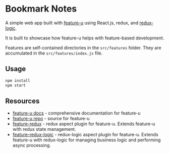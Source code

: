 # Bookmark Notes

A simple web app built with [feature-u] using React.js, redux, and [redux-logic].

It is built to showcase how feature-u helps with feature-based development.

Features are self-contained directories in the `src/features` folder. They are accumulated in the `src/features/index.js` file.

## Usage

```bash
npm install
npm start
```

## Resources

 - [feature-u docs](http://feature-u.js.org/) - comprehensive documentation for feature-u
 - [feature-u repo](https://github.com/kevinast/feature-u) - source for feature-u
 - [feature-redux](https://github.com/kevinast/feature-redux) - redux aspect plugin for feature-u. Extends feature-u with redux state management.
 - [feature-redux-logic](https://github.com/kevinast/feature-redux-logic) - redux-logic aspect plugin for feature-u. Extends feature-u with redux-logic for managing business logic and performing async processing.

[feature-u]: http://feature-u.js.org
[redux-logic]: https://github.com/jeffbski/redux-logic
